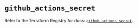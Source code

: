 # `github_actions_secret`

Refer to the Terraform Registry for docs: [`github_actions_secret`](https://registry.terraform.io/providers/integrations/github/6.1.0/docs/resources/actions_secret).
